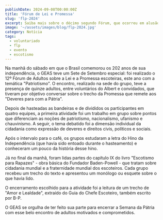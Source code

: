 ```yaml
---
publishDate: 2024-09-08T00:00:00Z
title: 'Fórum de Lei e Promessa'
slug: 'flp-2024'
excerpt: Saiba mais sobre o décimo segundo Fórum, que ocorreu em alusão à Indepedência do Brasil.
image: '~/assets/images/blog/flp-2024.jpg'
category: Notícia
tags:
  - voluntariado
  - flp
  - evento
  - escotismo
---
```


<!-- POST SOBRE Fórum de lei e promessa para outros grupos
-->

Na manhã do sábado em que o Brasil comemorou os 202 anos de sua independência, o GEAS teve um Sete de Setembro especial: foi realizado o 12º Fórum de Adultos sobre a Lei e a Promessa escoteiras, este ano com a temática "Patriotismo". O encontro, realizado na sede do grupo, teve a presença de quinze adultos, entre voluntários do Albert e convidados, que tiveram por objetivo conversar sobre o trecho da Promessa que remete aos "Deveres para com a Pátria".

Depois de hasteadas as bandeiras e de divididos os participantes em quatro equipes, a primeira atividade foi um trabalho em grupo sobre pontos que diferenciam as noções de patriotismo, nacionalismo, ufanismo e chauvinismo. A seguir, o tema debatido foi a dimensão individual da cidadania como expressão de deveres e direitos civis, políticos e sociais.

Após o intervalo para o café, os grupos estudaram a letra do Hino da Independência (que havia sido entoado durante o hasteamento) e conheceram um pouco da história desse hino.

Já no final da manhã, foram lidas partes do capítulo IX do livro "Escotismo para Rapazes" - obra básica do Fundador Baden-Powell - que tratam sobre cidadania mundial e a fraternidade mundial dos escoteiros. Cada grupo recebeu um trecho do texto e apresentou um monólogo ou esquete sobre o que havia lido.

O encerramento escolhido para a atividade foi a leitura de um trecho de "Amor e Lealdade", extraído do Guia do Chefe Escoteiro, também escrito por B-P.

O GEAS se orgulha de ter feito sua parte para encerrar a Semana da Pátria com esse belo encontro de adultos motivados e comprometidos.
